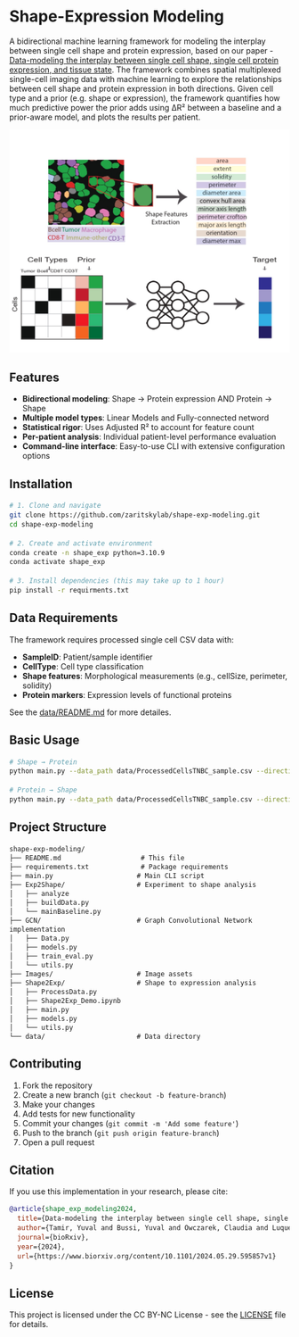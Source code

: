 # Shape-Expression Modeling

A bidirectional machine learning framework for modeling the interplay between single cell shape and protein expression, based on our paper -  [Data-modeling the interplay between single cell shape, single cell protein expression, and tissue state](https://www.biorxiv.org/content/10.1101/2024.05.29.595857v1). The framework combines spatial multiplexed single-cell imaging data with machine learning to explore the relationships between cell shape and protein expression in both directions. Given cell type and a prior (e.g. shape or expression), the framework quantifies how much predictive power the prior adds using ΔR² between a baseline and a prior-aware model, and plots the results per patient.

![Shape-Expression Modeling](Images/forGit_page-0001.jpg)

## Features

- **Bidirectional modeling**: Shape → Protein expression AND Protein → Shape
- **Multiple model types**: Linear Models and Fully-connected netword
- **Statistical rigor**: Uses Adjusted R² to account for feature count
- **Per-patient analysis**: Individual patient-level performance evaluation
- **Command-line interface**: Easy-to-use CLI with extensive configuration options

## Installation

```bash
# 1. Clone and navigate
git clone https://github.com/zaritskylab/shape-exp-modeling.git
cd shape-exp-modeling

# 2. Create and activate environment
conda create -n shape_exp python=3.10.9
conda activate shape_exp

# 3. Install dependencies (this may take up to 1 hour)
pip install -r requirments.txt

```

## Data Requirements

The framework requires processed single cell CSV data with:
- **SampleID**: Patient/sample identifier
- **CellType**: Cell type classification  
- **Shape features**: Morphological measurements (e.g., cellSize, perimeter, solidity)
- **Protein markers**: Expression levels of functional proteins

See the [data/README.md](data/README.md) for more detailes.

## Basic Usage

```bash
# Shape → Protein
python main.py --data_path data/ProcessedCellsTNBC_sample.csv --direction shape2pro

# Protein → Shape 
python main.py --data_path data/ProcessedCellsTNBC_sample.csv --direction pro2shape
```

## Project Structure

```
shape-exp-modeling/
├── README.md                    # This file
├── requirements.txt             # Package requirements
├── main.py                     # Main CLI script
├── Exp2Shape/                  # Experiment to shape analysis
│   ├── analyze
│   ├── buildData.py
│   └── mainBaseline.py
├── GCN/                        # Graph Convolutional Network implementation
│   ├── Data.py
│   ├── models.py
│   ├── train_eval.py
│   └── utils.py
├── Images/                     # Image assets
├── Shape2Exp/                  # Shape to expression analysis
│   ├── ProcessData.py
│   ├── Shape2Exp_Demo.ipynb
│   ├── main.py
│   ├── models.py
│   └── utils.py
└── data/                       # Data directory
```


## Contributing

1. Fork the repository
2. Create a new branch (`git checkout -b feature-branch`)
3. Make your changes
4. Add tests for new functionality
5. Commit your changes (`git commit -m 'Add some feature'`)
6. Push to the branch (`git push origin feature-branch`)
7. Open a pull request

## Citation

If you use this implementation in your research, please cite:

```bibtex
@article{shape_exp_modeling2024,
  title={Data-modeling the interplay between single cell shape, single cell protein expression, and tissue state},
  author={Tamir, Yuval and Bussi, Yuval and Owczarek, Claudia and Luque, Luciana and Torrisi, Giuseppe and Rose, Leor Ariel and Kliper-Gross, Orit and Sander, Chris and Schumacher, Linus and Parsons, Maddy and Keren, Leeat and Zaritsky, Assaf},
  journal={bioRxiv},
  year={2024},
  url={https://www.biorxiv.org/content/10.1101/2024.05.29.595857v1}
}
```

## License

This project is licensed under the CC BY-NC License - see the [LICENSE](LICENSE.txt) file for details.
